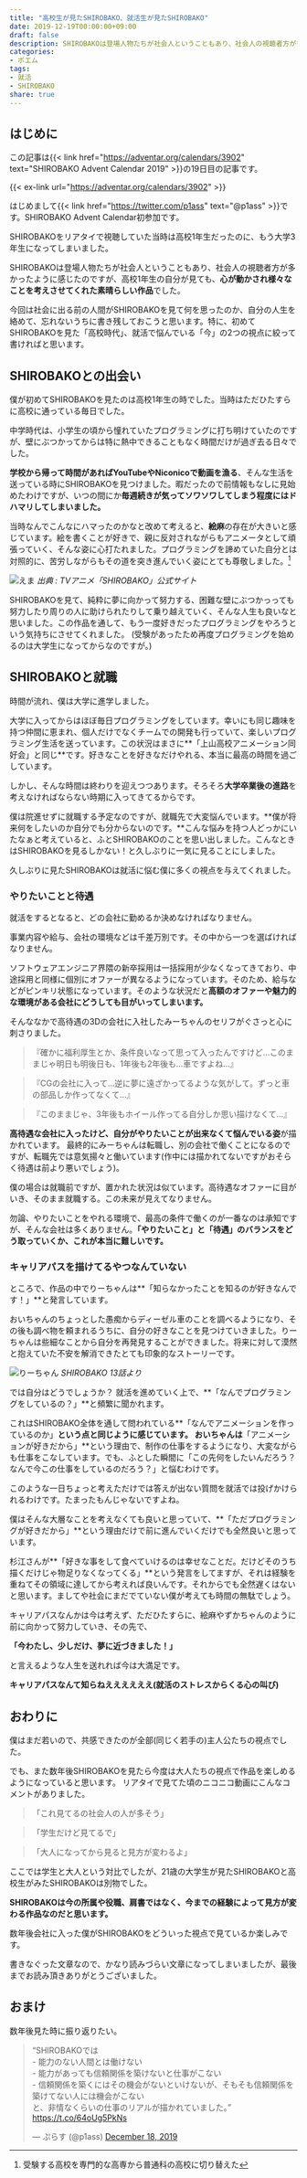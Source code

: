 ```yaml
---
title: "高校生が見たSHIROBAKO、就活生が見たSHIROBAKO"
date: 2019-12-19T00:00:00+09:00
draft: false
description: SHIROBAKOは登場人物たちが社会人ということもあり、社会人の視聴者方が多かったように感じたのですが、高校1年生の自分が見ても、心が動かされ様々なことを考えさせてくれた素晴らしい作品でした。今回は社会に出る前の人間がSHIROBAKOを見て何を思ったのか、自分の人生を絡めて、忘れないうちに書き残しておこうと思います。特に、初めてSHIROBAKOを見た「高校時代」、就活で悩んでいる「今」の2つの視点に絞って書ければと思います。
categories:
- ポエム
tags:
- 就活
- SHIROBAKO
share: true
---
```


## はじめに

この記事は{{< link href="https://adventar.org/calendars/3902" text="SHIROBAKO Advent Calendar 2019" >}}の19日目の記事です。

{{< ex-link url="https://adventar.org/calendars/3902" >}}

はじめまして{{< link href="https://twitter.com/p1ass" text="@p1ass" >}}です。SHIROBAKO Advent Calendar初参加です。

SHIROBAKOをリアタイで視聴していた当時は高校1年生だったのに、もう大学3年生になってしまいました。

SHIROBAKOは登場人物たちが社会人ということもあり、社会人の視聴者方が多かったように感じたのですが、高校1年生の自分が見ても、**心が動かされ様々なことを考えさせてくれた素晴らしい作品**でした。

今回は社会に出る前の人間がSHIROBAKOを見て何を思ったのか、自分の人生を絡めて、忘れないうちに書き残しておこうと思います。特に、初めてSHIROBAKOを見た「高校時代」、就活で悩んでいる「今」の2つの視点に絞って書ければと思います。

<!--more-->

## SHIROBAKOとの出会い

僕が初めてSHIROBAKOを見たのは高校1年生の時でした。当時はただひたすらに高校に通っている毎日でした。

中学時代は、小学生の頃から憧れていたプログラミングに打ち明けていたのですが、壁にぶつかってからは特に熱中できることもなく時間だけが過ぎ去る日々でした。

**学校から帰って時間があればYouTubeやNiconicoで動画を漁る**、そんな生活を送っている時にSHIROBAKOを見つけました。暇だったので前情報もなしに見始めたわけですが、いつの間にか**毎週続きが気ってソワソワしてしまう程度にはドハマリしてしまいました。**

当時なんでこんなにハマったのかなと改めて考えると、**絵麻**の存在が大きいと感じています。絵を書くことが好きで、親に反対されながらもアニメータとして頑張っていく、そんな姿に心打たれました。プログラミングを諦めていた自分とは対照的に、苦労しながらもその道を突き進んでいく姿にとても尊敬しました。[^1]

![えま](ema.png)
_出典 : TVアニメ「SHIROBAKO」公式サイト_

[^1]: 受験する高校を専門的な高専から普通科の高校に切り替えた

SHIROBAKOを見て、純粋に夢に向かって努力する、困難な壁にぶつかっっても努力したり周りの人に助けられたりして乗り越えていく、そんな人生も良いなと思いました。この作品を通して、もう一度好きだったプログラミングをやろうという気持ちにさせてくれました。 (受験があったため再度プログラミングを始めるのは大学生になってからなのですが。)

## SHIROBAKOと就職

時間が流れ、僕は大学に進学しました。

大学に入ってからはほぼ毎日プログラミングをしています。幸いにも同じ趣味を持つ仲間に恵まれ、個人だけでなくチームでの開発も行っていて、楽しいプログラミング生活を送っています。この状況はまさに**「上山高校アニメーション同好会」と同じ**です。好きなことを好きなだけやれる、本当に最高の時間を過ごしています。

しかし、そんな時間は終わりを迎えつつあります。そろそろ**大学卒業後の進路**を考えなければならない時期に入ってきてるからです。

僕は院進せずに就職する予定なのですが、就職先で大変悩んでいます。**僕が将来何をしたいのか自分でも分からないのです。**こんな悩みを持つ人どっかにいたなぁと考えていると、ふとSHIROBAKOのことを思い出しました。こんなときはSHIROBAKOを見るしかない！と久しぶりに一気に見ることにしました。

久しぶりに見たSHIROBAKOは就活に悩む僕に多くの視点を与えてくれました。

### やりたいことと待遇

就活をするとなると、どの会社に勤めるか決めなければなりません。

事業内容や給与、会社の環境などは千差万別です。その中から一つを選ばければなりません。

ソフトウェアエンジニア界隈の新卒採用は一括採用が少なくなってきており、中途採用と同様に個別にオファーが異なるようになっています。そのため、給与などがピンキリ状態になっています。そのような状況だと**高額のオファーや魅力的な環境がある会社にどうしても目がいってしまいます。**

そんななかで高待遇の3Dの会社に入社したみーちゃんのセリフがぐさっと心に刺さりました。

>『確かに福利厚生とか、条件良いなって思って入ったんですけど…このままじゃ明日も明後日も、1年後も2年後も…車ですよね…』 

>『CGの会社に入って…逆に夢に遠ざかってるような気がして。ずっと車の部品しか作ってなくて…』

>『このままじゃ、3年後もホイール作ってる自分しか思い描けなくて…』

**高待遇な会社に入ったけど、自分がやりたいことが出来なくて悩んでいる姿**が描かれています。
最終的にみーちゃんは転職し、別の会社で働くことになるのですが、転職先では意気揚々と働いています(作中には描かれてないですがおそらく待遇は前より悪いでしょう)。

僕の場合は就職前ですが、置かれた状況は似ています。高待遇なオファーに目がいき、そのまま就職する。この未来が見えてなりません。

勿論、やりたいことをやれる環境で、最高の条件で働くのが一番なのは承知ですが、そんな会社は多くありません。**「やりたいこと」と「待遇」のバランスをどう取っていくか、これが本当に難しいです。**

### キャリアパスを描けてるやつなんていない

ところで、作品の中でりーちゃんは**「知らなかったことを知るのが好きなんです！」**と発言しています。

おいちゃんのちょっとした愚痴からディーゼル車のことを調べるようになり、その後も調べ物を頼まれるうちに、自分の好きなことを見つけていきました。りーちゃんは些細なことから自分を再発見することができました。将来に対して漠然と抱えていた不安を解消できたとても印象的なストーリーです。

![りーちゃん](ri-chan.jpg)
_SHIROBAKO 13話より_

では自分はどうでしょうか？
就活を進めていく上で、**「なんでプログラミングをしているの？」**と頻繁に聞かれます。

これはSHIROBAKO全体を通して問われている**「なんでアニメーションを作っているのか」**という点と同じように感じています。
おいちゃんは**「アニメーションが好きだから」**という理由で、制作の仕事をするようになり、大変ながらも仕事をこなしています。でも、ふとした瞬間に「この先何をしたいんだろう？なんで今この仕事をしているのだろう？」と悩むわけです。

このような一日ちょっと考えただけでは答えが出ない質問を就活では投げかけられるわけです。たまったもんじゃないですよね。

僕はそんな大層なことを考えなくても良いと思っていて、**「ただプログラミングが好きだから」**という理由だけで前に進んでいくだけでも全然良いと思っています。

杉江さんが**「好きな事をして食べていけるのは幸せなことだ。だけどそのうち描くだけじゃ物足りなくなってくる」**という発言をしてますが、それは経験を重ねてその領域に達してから考えれば良いんです。それからでも全然遅くはないと思います。ましてや社会にまだでていない僕が考えても時間の無駄でしょう。

キャリアパスなんかは今は考えず、ただひたすらに、絵麻やずかちゃんのように前に向かって努力していき、その先で、

**「今わたし、少しだけ、夢に近づきました！」**

と言えるような人生を送れれば今は大満足です。

**キャリアパスなんて知らねええええええ(就活のストレスからくる心の叫び)**


## おわりに


僕はまだ若いので、共感できたのが全部(同じく若手の)主人公たちの視点でした。

でも、また数年後SHIROBAKOを見たら今度は大人たちの視点で作品を楽しめるようになっていると思います。
リアタイで見てた頃のニコニコ動画にこんなコメントがありました。
    
> 「これ見てるの社会人の人が多そう」
   
> 「学生だけど見てるで」

> 「大人になってから見ると見方が変わるよ」

ここでは学生と大人という対比でしたが、21歳の大学生が見たSHIROBAKOと高校生がみたSHIROBAKOは別物でした。

**SHIROBAKOは今の所属や役職、肩書ではなく、今までの経験によって見方が変わる作品なのだと思います。**

数年後会社に入った僕がSHIROBAKOをどういった視点で見ているか楽しみです。

書きなぐった文章なので、かなり読みづらい文章になってしまいましたが、最後までお読み頂きありがとうございました。

## おまけ

数年後見た時に振り返りたい。

<blockquote class="twitter-tweet" data-partner="tweetdeck"><p lang="ja" dir="ltr">“SHIROBAKOでは<br>- 能力のない人間とは働けない<br>- 能力があっても信頼関係を築けないと仕事がこない<br>- 信頼関係を築くにはその機会がないといけないが、そもそも信頼関係を築けてない人には機会がこない<br>と、非情なくらいの仕事のリアルが描かれていました。”<br> <a href="https://t.co/64oUg5PkNs">https://t.co/64oUg5PkNs</a></p>&mdash; ぷらす (@p1ass) <a href="https://twitter.com/p1ass/status/1207189354868658177?ref_src=twsrc%5Etfw">December 18, 2019</a></blockquote>
<script async src="https://platform.twitter.com/widgets.js" charset="utf-8"></script>
